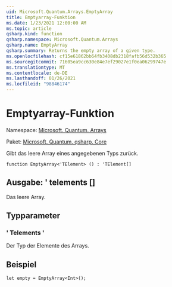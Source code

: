 ```yaml
---
uid: Microsoft.Quantum.Arrays.EmptyArray
title: Emptyarray-Funktion
ms.date: 1/23/2021 12:00:00 AM
ms.topic: article
qsharp.kind: function
qsharp.namespace: Microsoft.Quantum.Arrays
qsharp.name: EmptyArray
qsharp.summary: Returns the empty array of a given type.
ms.openlocfilehash: cf15e61862bb64fb3408db2318fafb56d532b365
ms.sourcegitcommit: 71605ea9cc630e84e7ef29027e1f0ea06299747e
ms.translationtype: MT
ms.contentlocale: de-DE
ms.lasthandoff: 01/26/2021
ms.locfileid: "98846174"
---
```

# <a name="emptyarray-function"></a>Emptyarray-Funktion

Namespace: [Microsoft. Quantum. Arrays](xref:Microsoft.Quantum.Arrays)

Paket: [Microsoft. Quantum. qsharp. Core](https://nuget.org/packages/Microsoft.Quantum.QSharp.Core)


Gibt das leere Array eines angegebenen Typs zurück.

```qsharp
function EmptyArray<'TElement> () : 'TElement[]
```


## <a name="output--telement"></a>Ausgabe: ' telements []

Das leere Array.

## <a name="type-parameters"></a>Typparameter

### <a name="telement"></a>' Telements '

Der Typ der Elemente des Arrays.

## <a name="example"></a>Beispiel

```qsharp
let empty = EmptyArray<Int>();
```